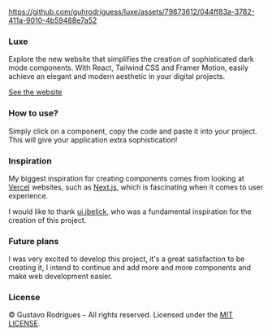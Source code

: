 https://github.com/guhrodriguess/luxe/assets/79873612/044ff83a-3782-411a-9010-4b59488e7a52

### Luxe

Explore the new website that simplifies the creation of sophisticated dark mode components. With React, Tailwind CSS and Framer Motion, easily achieve an elegant and modern aesthetic in your digital projects.

<a href="https://luxeui.com">
  See the website
</a>

### How to use?

Simply click on a component, copy the code and paste it into your project. This will give your application extra sophistication!

### Inspiration

My biggest inspiration for creating components comes from looking at [Vercel](https://vercel.com/home) websites, such as [Next.js](https://nextjs.org), which is fascinating when it comes to user experience.

I would like to thank [ui.ibelick](https://ui.ibelick.com), who was a fundamental inspiration for the creation of this project.

### Future plans

I was very excited to develop this project, it's a great satisfaction to be creating it, I intend to continue and add more and more components and make web development easier.

### License

© Gustavo Rodrigues – All rights reserved. Licensed under the [MIT LICENSE](https://github.com/guhrodriguess/luxe/blob/main/LICENSE).
